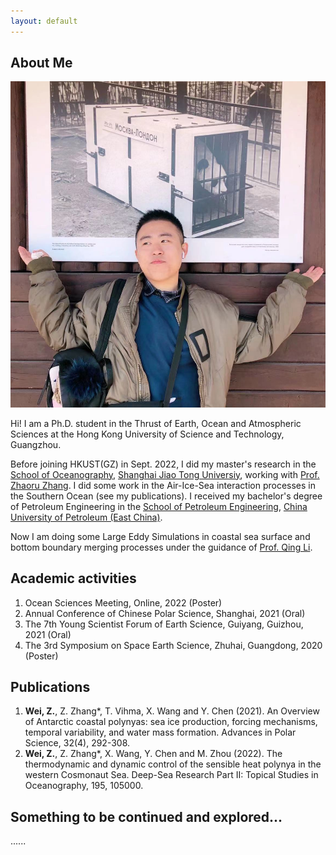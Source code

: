 ```yaml
---
layout: default
---
```


## About Me

<img class="profile-picture" src="Russian.jpg">

Hi! I am a Ph.D. student in the Thrust of Earth, Ocean and Atmospheric Sciences at the Hong Kong University of Science and Technology, Guangzhou.

Before joining HKUST(GZ) in Sept. 2022, I did my master's research in the [School of Oceanography](https://soo.sjtu.edu.cn/), [Shanghai Jiao Tong Universiy](https://www.sjtu.edu.cn/), working with [Prof. Zhaoru Zhang](https://soo.sjtu.edu.cn/szTeachers/3589.html). I did some work in the Air-Ice-Sea interaction processes in the Southern Ocean (see my publications). I received my bachelor's degree of Petroleum Engineering in the [School of Petroleum Engineering](http://pe.upc.edu.cn/), [China University of Petroleum (East China)](https://www.upc.edu.cn/).

Now I am doing some Large Eddy Simulations in coastal sea surface and bottom boundary merging processes under the guidance of [Prof. Qing Li](https://qingli411.github.io/index.html).

## Academic activities

1. Ocean Sciences Meeting, Online, 2022 (Poster)
2. Annual Conference of Chinese Polar Science, Shanghai, 2021 (Oral) 
3. The 7th Young Scientist Forum of Earth Science, Guiyang, Guizhou, 2021 (Oral)
4. The 3rd Symposium on Space Earth Science, Zhuhai, Guangdong, 2020 (Poster)

## Publications

1. **Wei, Z.**, Z. Zhang*, T. Vihma, X. Wang and Y. Chen (2021). An Overview of Antarctic coastal polynyas: sea ice production, forcing mechanisms, temporal variability, and water mass formation. Advances in Polar Science, 32(4), 292-308.
2. **Wei, Z.**, Z. Zhang*, X. Wang, Y. Chen and M. Zhou (2022). The thermodynamic and dynamic control of the sensible heat polynya in the western Cosmonaut Sea. Deep-Sea Research Part II: Topical Studies in Oceanography, 195, 105000.

## Something to be continued and explored...

......
